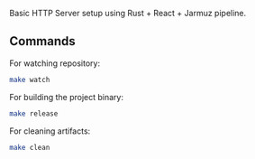 Basic HTTP Server setup using Rust + React + Jarmuz pipeline.
## Commands
For watching repository:
```bash
make watch
```
For building the project binary:
```bash
make release
```
For cleaning artifacts:
```bash
make clean
```
